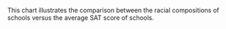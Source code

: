 This chart illustrates the comparison between the racial compositions of schools versus the average SAT score of schools. 
